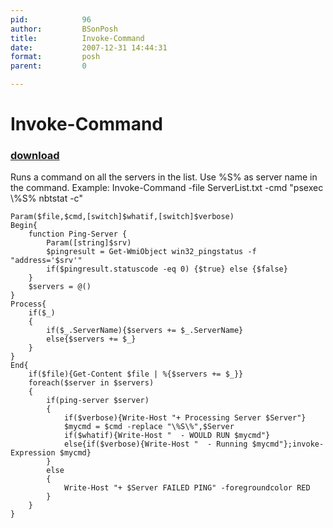 ```yaml
---
pid:            96
author:         BSonPosh
title:          Invoke-Command
date:           2007-12-31 14:44:31
format:         posh
parent:         0

---
```


# Invoke-Command

### [download](//scripts/96.ps1)

Runs a command on all the servers in the list. Use %S% as server name in the command. 
Example:
Invoke-Command -file ServerList.txt -cmd "psexec \\%S% nbtstat -c"

```posh
Param($file,$cmd,[switch]$whatif,[switch]$verbose)
Begin{
    function Ping-Server {
        Param([string]$srv)
        $pingresult = Get-WmiObject win32_pingstatus -f "address='$srv'"
        if($pingresult.statuscode -eq 0) {$true} else {$false}
    }
    $servers = @()
}
Process{
    if($_)
    {
        if($_.ServerName){$servers += $_.ServerName}
        else{$servers += $_}
    }
}
End{
    if($file){Get-Content $file | %{$servers += $_}}
    foreach($server in $servers)
    {
        if(ping-server $server)
        {
            if($verbose){Write-Host "+ Processing Server $Server"}
            $mycmd = $cmd -replace "\%S\%",$Server
            if($whatif){Write-Host "  - WOULD RUN $mycmd"}
            else{if($verbose){Write-Host "  - Running $mycmd"};invoke-Expression $mycmd}
        }
        else
        {
            Write-Host "+ $Server FAILED PING" -foregroundcolor RED
        }
    } 
}
```
